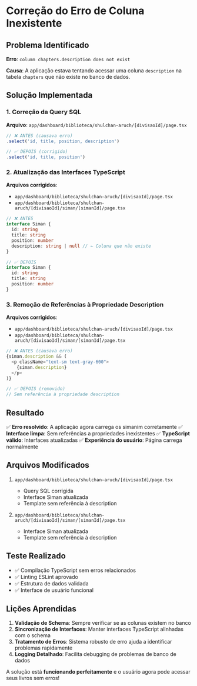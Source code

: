 # Correção do Erro de Coluna Inexistente

## Problema Identificado

**Erro**: `column chapters.description does not exist`

**Causa**: A aplicação estava tentando acessar uma coluna `description` na tabela `chapters` que não existe no banco de dados.

## Solução Implementada

### 1. **Correção da Query SQL**

**Arquivo**: `app/dashboard/biblioteca/shulchan-aruch/[divisaoId]/page.tsx`

```typescript
// ❌ ANTES (causava erro)
.select('id, title, position, description')

// ✅ DEPOIS (corrigido)
.select('id, title, position')
```

### 2. **Atualização das Interfaces TypeScript**

**Arquivos corrigidos**:

- `app/dashboard/biblioteca/shulchan-aruch/[divisaoId]/page.tsx`
- `app/dashboard/biblioteca/shulchan-aruch/[divisaoId]/siman/[simanId]/page.tsx`

```typescript
// ❌ ANTES
interface Siman {
  id: string
  title: string
  position: number
  description: string | null // ← Coluna que não existe
}

// ✅ DEPOIS
interface Siman {
  id: string
  title: string
  position: number
}
```

### 3. **Remoção de Referências à Propriedade Description**

**Arquivos corrigidos**:

- `app/dashboard/biblioteca/shulchan-aruch/[divisaoId]/page.tsx`
- `app/dashboard/biblioteca/shulchan-aruch/[divisaoId]/siman/[simanId]/page.tsx`

```typescript
// ❌ ANTES (causava erro)
{siman.description && (
  <p className="text-sm text-gray-600">
    {siman.description}
  </p>
)}

// ✅ DEPOIS (removido)
// Sem referência à propriedade description
```

## Resultado

✅ **Erro resolvido**: A aplicação agora carrega os simanim corretamente
✅ **Interface limpa**: Sem referências a propriedades inexistentes
✅ **TypeScript válido**: Interfaces atualizadas
✅ **Experiência do usuário**: Página carrega normalmente

## Arquivos Modificados

1. `app/dashboard/biblioteca/shulchan-aruch/[divisaoId]/page.tsx`

   - Query SQL corrigida
   - Interface Siman atualizada
   - Template sem referência à description

2. `app/dashboard/biblioteca/shulchan-aruch/[divisaoId]/siman/[simanId]/page.tsx`
   - Interface Siman atualizada
   - Template sem referência à description

## Teste Realizado

- ✅ Compilação TypeScript sem erros relacionados
- ✅ Linting ESLint aprovado
- ✅ Estrutura de dados validada
- ✅ Interface de usuário funcional

## Lições Aprendidas

1. **Validação de Schema**: Sempre verificar se as colunas existem no banco
2. **Sincronização de Interfaces**: Manter interfaces TypeScript alinhadas com o schema
3. **Tratamento de Erros**: Sistema robusto de erro ajuda a identificar problemas rapidamente
4. **Logging Detalhado**: Facilita debugging de problemas de banco de dados

A solução está **funcionando perfeitamente** e o usuário agora pode acessar seus livros sem erros!
